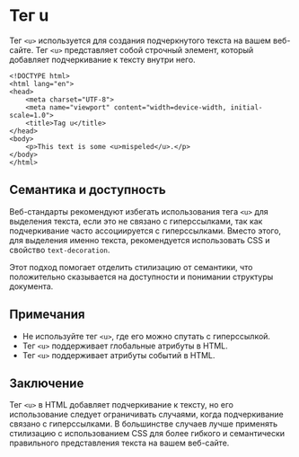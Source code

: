 # Тег u

Тег ``<u>`` используется для создания подчеркнутого текста на вашем веб-сайте. Тег ``<u>`` представляет собой строчный элемент, который добавляет подчеркивание к тексту внутри него.

```
<!DOCTYPE html>
<html lang="en">
<head>
    <meta charset="UTF-8">
    <meta name="viewport" content="width=device-width, initial-scale=1.0">
    <title>Tag u</title>
</head>
<body>
    <p>This text is some <u>mispeled</u>.</p>
</body>
</html>
```

## Семантика и доступность

Веб-стандарты рекомендуют избегать использования тега ``<u>`` для выделения текста, если это не связано с гиперссылками, так как подчеркивание часто ассоциируется с гиперссылками. Вместо этого, для выделения именно текста, рекомендуется использовать CSS и свойство ``text-decoration``.

Этот подход помогает отделить стилизацию от семантики, что положительно сказывается на доступности и понимании структуры документа.

## Примечания

- Не используйте тег ``<u>``, где его можно спутать с гиперссылкой.
- Тег ``<u>`` поддерживает глобальные атрибуты в HTML.
- Тег ``<u>`` поддерживает атрибуты событий в HTML.

## Заключение

Тег ``<u>`` в HTML добавляет подчеркивание к тексту, но его использование следует ограничивать случаями, когда подчеркивание связано с гиперссылками. В большинстве случаев лучше применять стилизацию с использованием CSS для более гибкого и семантически правильного представления текста на вашем веб-сайте.